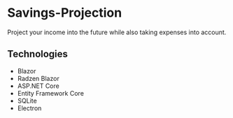# Savings-Projection
 Project your income into the future while also taking expenses into account. 

 ## Technologies

- Blazor
- Radzen Blazor
- ASP.NET Core
- Entity Framework Core
- SQLite
- Electron

